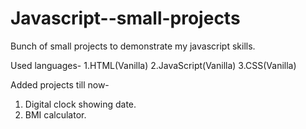 # Javascript--small-projects

Bunch of small projects to demonstrate my javascript skills.

Used languages- 
1.HTML(Vanilla)
2.JavaScript(Vanilla)
3.CSS(Vanilla)

Added projects till now-
1. Digital clock showing date. 
2. BMI calculator.

